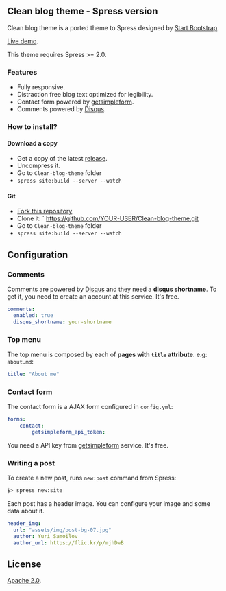 ## Clean blog theme - Spress version

Clean blog theme is a ported theme to Spress designed by [Start Bootstrap](http://startbootstrap.com/).

[Live demo](http://spress-add-ons.github.io/clean-blog/).

This theme requires Spress >= 2.0.

### Features

* Fully responsive.
* Distraction free blog text optimized for legibility.
* Contact form powered by [getsimpleform](https://getsimpleform.com/).
* Comments powered by [Disqus](disqus.com).

### How to install?

#### Download a copy

* Get a copy of the latest [release](https://github.com/spress-add-ons/Clean-blog-theme/releases).
* Uncompress it.
* Go to `Clean-blog-theme` folder
* `spress site:build --server --watch`

#### Git

* [Fork this repository](https://github.com/spress-add-ons/Clean-blog-theme/fork)
* Clone it: ` https://github.com/YOUR-USER/Clean-blog-theme.git
* Go to `Clean-blog-theme` folder
* `spress site:build --server --watch`

## Configuration

### Comments

Comments are powered by [Disqus](disqus.com) and they need a 
**disqus shortname**. To get it, you need to create an account at this service.
It's free.

```yaml
comments:
  enabled: true
  disqus_shortname: your-shortname
```

### Top menu

The top menu is composed by each of **pages with `title` attribute**. e.g: `about.md`:

```yaml
title: "About me"
```

### Contact form

The contact form is a AJAX form configured in `config.yml`:

```yaml
forms:
    contact:
        getsimpleform_api_token:
```

You need a API key from [getsimpleform](https://getsimpleform.com/) service. It's free.

### Writing a post

To create a new post, runs `new:post` command from Spress:

```bash
$> spress new:site
```

Each post has a header image. You can configure your image and some data about it.

```yaml
header_img:
  url: "assets/img/post-bg-07.jpg"
  author: Yuri Samoilov
  author_url: https://flic.kr/p/mjhDwB
```

## License

[Apache 2.0](http://www.apache.org/licenses/LICENSE-2.0).
